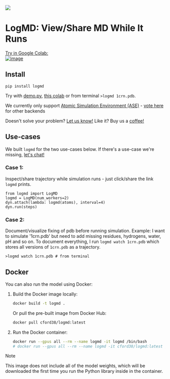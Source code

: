 <a href="https://rcsb.ai/logmd/3d090180" target="_blank"><img src='demo.gif'></a>

# LogMD: View/Share MD While It Runs 
<a href='https://colab.research.google.com/drive/12adhXXF1MQIzh_vEwKX9r_iF6jV-CNHE#scrollTo=N2_uubn_2qGM' target='_blank'>Try in Google Colab: <br/>
![image](https://github.com/user-attachments/assets/fd572272-83da-4ba0-a206-b4cf9b3dfb55)
</a>

## Install
```
pip install logmd
```
Try with [demo.py](https://github.com/log-md/logmd/blob/main/demo.py), [this colab](https://colab.research.google.com/drive/12adhXXF1MQIzh_vEwKX9r_iF6jV-CNHE#scrollTo=N2_uubn_2qGM) or from terminal `>logmd 1crn.pdb`. 

We currently only support [Atomic Simulation Environment (ASE)](https://wiki.fysik.dtu.dk/ase/) - [vote here](https://github.com/log-md/logmd/issues/1) for other backends 

Doesn't solve your problem? <a href="https://calendly.com/alexander-mathiasen/vchat">Let us know!</a> Like it? Buy us a <a href="https://studio.buymeacoffee.com/auth/oauth_callback?is_signup=" target="_blank">coffee!</a>

## Use-cases
We built `logmd` for the two use-cases below. If there's a use-case we're missing, [let's chat!](https://calendly.com/alexander-mathiasen/vchat) 

### Case 1: 
Inspect/share trajectory while simulation runs - just click/share the link `logmd` prints. 
```
from logmd import LogMD
logmd = LogMD(num_workers=2)
dyn.attach(lambda: logmd(atoms), interval=4)
dyn.run(steps)
```

### Case 2: 
Document/visualize fixing of pdb before running simulation. Example: I want to simulate '1crn.pdb' but need to add missing residues, hydrogens, water, pH and so on. To document everything, I run `logmd watch 1crn.pdb` which stores all versions of `1crn.pdb` as a trajectory.  
```
>logmd watch 1crn.pdb # from terminal
```


## Docker

You can also run the model using Docker:

1. Build the Docker image locally:

   ```bash
   docker build -t logmd .
   ```

   Or pull the pre-built image from Docker Hub:

   ```bash
   docker pull cford38/logmd:latest
   ```

2. Run the Docker container:

   ```bash
   docker run --gpus all --rm --name logmd -it logmd /bin/bash
   # docker run --gpus all --rm --name logmd -it cford38/logmd:latest /bin/bash
   ```

> [!NOTE]
> This image does not include all of the model weights, which will be downloaded the first time you run the Python library inside in the container.